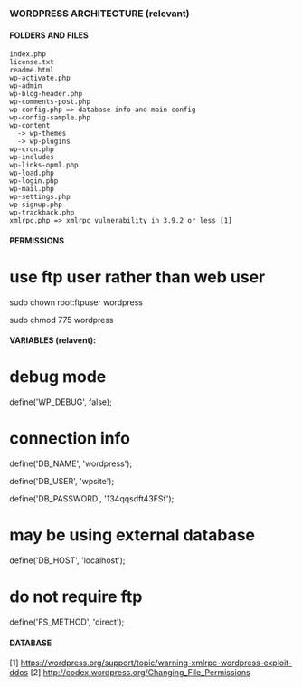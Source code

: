 ### WORDPRESS ARCHITECTURE (relevant) 
#### FOLDERS AND FILES

    index.php
    license.txt
    readme.html
    wp-activate.php
    wp-admin 
    wp-blog-header.php
    wp-comments-post.php
    wp-config.php => database info and main config
    wp-config-sample.php
    wp-content
      -> wp-themes
      -> wp-plugins
    wp-cron.php
    wp-includes
    wp-links-opml.php
    wp-load.php
    wp-login.php
    wp-mail.php
    wp-settings.php
    wp-signup.php
    wp-trackback.php
    xmlrpc.php => xmlrpc vulnerability in 3.9.2 or less [1]


#### PERMISSIONS 

# use ftp user rather than web user

sudo chown root:ftpuser wordpress

sudo chmod 775 wordpress


#### VARIABLES (relavent):
 # debug mode

define('WP_DEBUG', false);

 # connection info

define('DB_NAME', 'wordpress');

define('DB_USER', 'wpsite');

define('DB_PASSWORD', '134qqsdft43FSf');

 # may be using external database

define('DB_HOST', 'localhost');

 # do not require ftp

 define('FS_METHOD', 'direct');

#### DATABASE 

[1] https://wordpress.org/support/topic/warning-xmlrpc-wordpress-exploit-ddos
[2] http://codex.wordpress.org/Changing_File_Permissions
